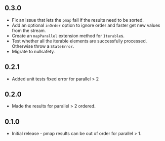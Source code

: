 ## 0.3.0

* Fix an issue that lets the `pmap` fail if the results need to be sorted.
* Add an optional `inOrder` option to ignore order and faster get new values from the stream.
* Create an `mapParallel` extension method for `Iterable`s.
* Test whether all the iterable elements are successfully processed. Otherwise throw a `StateError`.
* Migrate to nullsafety.

## 0.2.1

* Added unit tests fixed error for parallel > 2

## 0.2.0

* Made the results for parallel > 2 ordered.

## 0.1.0

* Initial release - pmap results can be out of order for parallel > 1.
